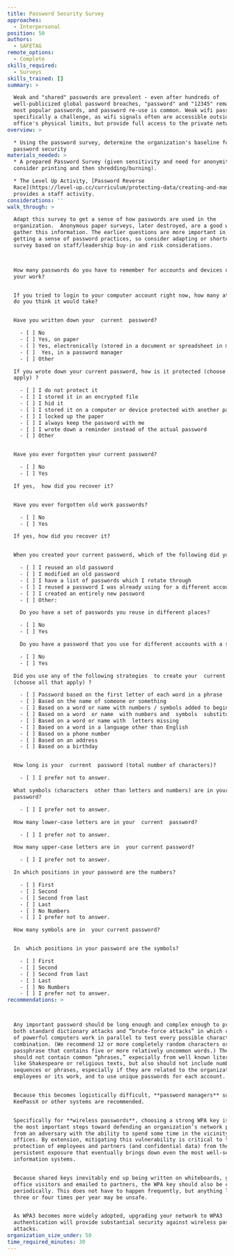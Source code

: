 ```yaml
---
title: Password Security Survey
approaches:
  - Interpersonal
position: 50
authors:
  - SAFETAG
remote_options:
  - Complete
skills_required:
  - Surveys
skills_trained: []
summary: >

  Weak and "shared" passwords are prevalent - even after hundreds of
  well-publicized global password breaches, "password" and "12345" remain the
  most popular passwords, and password re-use is common. Weak wifi passwords are
  specifically a challenge, as wifi signals often are accessible outside of an
  office's physical limits, but provide full access to the private network.
overview: >

  * Using the password survey, determine the organization's baseline for
  password security
materials_needed: >
  * A prepared Password Survey (given sensitivity and need for anonymity,
  consider printing and then shredding/burning).

  * The Level Up Activity, [Password Reverse
  Race](https://level-up.cc/curriculum/protecting-data/creating-and-managing-strong-passwords/activity-discussion/password-reverse-race/)
  provides a staff activity.
considerations: ''
walk_through: >

  Adapt this survey to get a sense of how passwords are used in the
  organization.  Anonymous paper surveys, later destroyed, are a good way to
  gather this information. The earlier questions are more important in terms of
  getting a sense of password practices, so consider adapting or shortening the
  survey based on staff/leadership buy-in and risk considerations.



  How many passwords do you have to remember for accounts and devices used to do
  your work?


  If you tried to login to your computer account right now, how many attempts 
  do you think it would take?


  Have you written down your  current  password?

    - [ ] No
    - [ ] Yes, on paper
    - [ ] Yes, electronically (stored in a document or spreadsheet in my computer, phone, etc.)
    - [ ]  Yes, in a password manager
    - [ ] Other

  If you wrote down your current password, how is it protected (choose all that
  apply) ?

    - [ ] I do not protect it
    - [ ] I stored it in an encrypted file
    - [ ] I hid it
    - [ ] I stored it on a computer or device protected with another password
    - [ ] I locked up the paper
    - [ ] I always keep the password with me
    - [ ] I wrote down a reminder instead of the actual password
    - [ ] Other


  Have you ever forgotten your current password?

    - [ ] No
    - [ ] Yes

  If yes,  how did you recover it?


  Have you ever forgotten old work passwords?

    - [ ] No
    - [ ] Yes

  If yes, how did you recover it?


  When you created your current password, which of the following did you do?

    - [ ] I reused an old password
    - [ ] I modified an old password
    - [ ] I have a list of passwords which I rotate through
    - [ ] I reused a password I was already using for a different account
    - [ ] I created an entirely new password
    - [ ] Other:

    Do you have a set of passwords you reuse in different places?

    - [ ] No
    - [ ] Yes

    Do you have a password that you use for different accounts with a slight modification for each account?

    - [ ] No
    - [ ] Yes

  Did you use any of the following strategies  to create your  current  password
  (choose all that apply) ?

    - [ ] Password based on the first letter of each word in a phrase
    - [ ] Based on the name of someone or something
    - [ ] Based on a word or name with numbers / symbols added to beginning or end
    - [ ] Based on a word  or name  with numbers and  symbols  substituting for some of the letters ( e.g. '@' instead of 'a')
    - [ ] Based on a word or name with  letters missing
    - [ ] Based on a word in a language other than English
    - [ ] Based on a phone number
    - [ ] Based on an address
    - [ ] Based on a birthday


  How long is your  current  password (total number of characters)?

    - [ ] I prefer not to answer.

  What symbols (characters  other than letters and numbers) are in your
  password?

    - [ ] I prefer not to answer.

  How many lower-case letters are in your  current  password?

    - [ ] I prefer not to answer.

  How many upper-case letters are in  your current password?

    - [ ] I prefer not to answer.

  In which positions in your password are the numbers?

    - [ ] First
    - [ ] Second
    - [ ] Second from last
    - [ ] Last
    - [ ] No Numbers
    - [ ] I prefer not to answer.

  How many symbols are in  your current password?


  In  which positions in your password are the symbols?

    - [ ] First
    - [ ] Second
    - [ ] Second from last
    - [ ] Last
    - [ ] No Numbers
    - [ ] I prefer not to answer.
recommendations: >



  Any important password should be long enough and complex enough to prevent
  both standard dictionary attacks and “brute-force attacks” in which clusters
  of powerful computers work in parallel to test every possible character
  combination. (We recommend 12 or more completely random characters or a
  passphrase that contains five or more relatively uncommon words.) The key
  should not contain common “phrases,” expecially from well known literature
  like Shakespeare or religious texts, but also should not include number
  sequences or phrases, especially if they are related to the organization, its
  employees or its work, and to use unique passwords for each account.


  Because this becomes logistically difficult, **password managers** such as
  KeePassX or other systems are recommended.


  Specifically for **wireless passwords**, choosing a strong WPA key is one of
  the most important steps toward defending an organization’s network perimeter
  from an adversary with the ability to spend some time in the vicinity of the
  offices. By extension, mitigating this vulnerability is critical to the
  protection of employees and partners (and confidential data) from the sort of
  persistent exposure that eventually brings down even the most well-secured
  information systems.


  Because shared keys inevitably end up being written on whiteboards, given to
  office visitors and emailed to partners, the WPA key should also be changed
  periodically. This does not have to happen frequently, but anything less than
  three or four times per year may be unsafe.


  As WPA3 becomes more widely adopted, upgrading your network to WPA3
  authentication will provide substantial security against wireless password
  attacks.
organization_size_under: 50
time_required_minutes: 30
---
```


